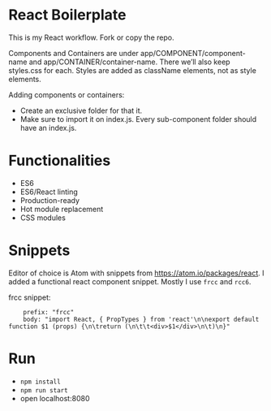 # React Boilerplate

This is my React workflow. Fork or copy the repo.

Components and Containers are under app/COMPONENT/component-name and app/CONTAINER/container-name. There we’ll also keep styles.css for each. Styles are added as className elements, not as style elements.

Adding components or containers:
- Create an exclusive folder for that it.
- Make sure to import it on index.js. Every sub-component folder should have an index.js.

# Functionalities

* ES6
* ES6/React linting
* Production-ready
* Hot module replacement
* CSS modules

# Snippets

Editor of choice is Atom with snippets from https://atom.io/packages/react. I added a functional react component snippet. Mostly I use ```frcc``` and ``rcc6``. 

frcc snippet:
```"React: functional react component":
    prefix: "frcc"
    body: "import React, { PropTypes } from 'react'\n\nexport default function $1 (props) {\n\treturn (\n\t\t<div>$1</div>\n\t)\n}"
```

# Run

* `npm install`
* `npm run start`
* open localhost:8080

